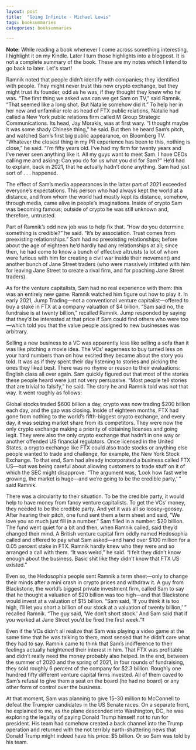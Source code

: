 ```yaml
---
layout: post
title:  "Going Infinite - Michael Lewis"
tags: booksummaries
categories: booksummaries

---
```


**Note:** While reading a book whenever I come across something interesting, I highlight it on my Kindle. Later I turn those highlights into a blogpost. It is not a complete summary of the book. These are my notes which I intend to go back to later. Let's start!

Ramnik noted that people didn’t identify with companies; they identified with people. They might never trust this new crypto exchange, but they might trust its founder, odd as he was, if they thought they knew who he was. “The first thing we asked was can we get Sam on TV,” said Ramnik. “That seemed like a long shot. But Natalie somehow did it.” To help her in her new and unfamiliar role as head of FTX public relations, Natalie had called a New York public relations firm called M Group Strategic Communications. Its head, Jay Morakis, was at first wary. “I thought maybe it was some shady Chinese thing,” he said. But then he heard Sam’s pitch, and watched Sam’s first big public appearance, on Bloomberg TV. “Whatever the closest thing in my PR experience has been to this, nothing is close,” he said. “I’m fifty years old. I’ve had my firm for twenty years and I’ve never seen anything like it. All my guys want to meet Sam. I have CEOs calling me and asking: Can you do for us what you did for Sam?” He’d had to explain, back in 2021, that he actually hadn’t done anything. Sam had just sort of . . . happened.

The effect of Sam’s media appearances in the latter part of 2021 exceeded everyone’s expectations. This person who had always kept the world at a distance, and from whom the world had mostly kept its distance, somehow, through media, came alive in people’s imaginations. Inside of crypto Sam was becoming famous; outside of crypto he was still unknown and, therefore, untrusted.

Part of Ramnik’s odd new job was to help fix that. “How do you determine something is credible?” he said. “It’s by association. Trust comes from preexisting relationships.” Sam had no preexisting relationships; before about the age of eighteen he’d hardly had any relationships at all; since then, he had come to know a bunch of effective altruists (a lot of whom were furious with him for creating a civil war inside their movement) and another bunch of Jane Street traders (who were massively irritated with him for leaving Jane Street to create a rival firm, and for poaching Jane Street traders).

As for the venture capitalists, Sam had no real experience with them: this was an entirely new game. Ramnik watched him figure out how to play it. In early 2021, Jump Trading—­not a conventional venture capitalist—­offered to buy a stake in FTX at a company valuation of $4 billion. “Sam said no, the fundraise is at twenty billion,” recalled Ramnik. Jump responded by saying that they’d be interested at that price if Sam could find others who were too—­which told you that the value people assigned to new businesses was arbitrary.

Selling a new business to a VC was apparently less like selling a sofa than it was like pitching a movie idea. The VCs’ eagerness to buy turned less on your hard numbers than on how excited they became about the story you told. It was as if they spent their day listening to stories and picking the ones they liked best. There was no rhyme or reason to their evaluations: English class all over again. Sam quickly figured out that most of the stories these people heard were just not very persuasive. “Most people tell stories that are trivial to falsify,” he said. The story he and Ramnik told was not that way. It went roughly as follows:

Global stocks traded $600 billion a day, crypto was now trading $200 billion each day, and the gap was closing. Inside of eighteen months, FTX had gone from nothing to the world’s fifth-­biggest crypto exchange, and every day, it was seizing market share from its competitors. They were now the only crypto exchange making a priority of obtaining licenses and going legit. They were also the only crypto exchange that hadn’t in one way or another offended US financial regulators. Once licensed in the United States, a crypto exchange like FTX could also trade stocks or anything else people wanted to trade and challenge, for example, the New York Stock Exchange. To that end, Sam had already incorporated a business called FTX US—­but was being careful about allowing customers to trade stuff on it of which the SEC might disapprove. “The argument was, ‘Look how fast we’re growing, the market is huge—­and we’re going to be the credible party,’ ” said Ramnik.

There was a circularity to their situation. To be the credible party, it would help to have money from fancy venture capitalists. To get the VCs’ money, they needed to be the credible party. And yet it was all so loosey-­goosey. After hearing their pitch, one fund sent them a term sheet and said, “We love you so much just fill in a number.” Sam filled in a number: $20 billion. The fund went quiet for a bit and then, when Ramnik called, said they’d changed their mind. A British venture capital firm oddly named Hedosophia called and offered to pay what Sam asked—­and hand over $100 million for a 0.05 percent stake in FTX. Ramnik hardly knew who they were and so arranged a call with them. “It was weird,” he said. “I felt they didn’t know enough about the business. Basic shit like they didn’t know that FTX US existed.”

Even so, the Hedosophia people sent Ramnik a term sheet—­only to change their minds after a mini crash in crypto prices and withdraw it. A guy from Blackstone, the world’s biggest private investment firm, called Sam to say that he thought a valuation of $20 billion was too high—­and that Blackstone would invest at a valuation of $15 billion. “Sam said, ‘If you think it is too high, I’ll let you short a billion of our stock at a valuation of twenty billion,’ ” recalled Ramnik. “The guy said, ‘We don’t short stock.’ And Sam said that if you worked at Jane Street you’d be fired the first week.”‡

Even if the VCs didn’t all realize that Sam was playing a video game at the same time that he was talking to them, most sensed that he didn’t care what they had to say. Ramnik came to think that Sam’s indifference to their feelings actually heightened their interest in him. That FTX was profitable and didn’t really need the money probably also helped. In the end, between the summer of 2020 and the spring of 2021, in four rounds of fundraising, they sold roughly 6 percent of the company for $2.3 billion. Roughly one hundred fifty different venture capital firms invested. All of them caved to Sam’s refusal to give them a seat on the board (he had no board) or any other form of control over the business.

At that moment, Sam was planning to give $15–­$30 million to McConnell to defeat the Trumpier candidates in the US Senate races. On a separate front, he explained to me, as the plane descended into Washington, DC, he was exploring the legality of paying Donald Trump himself not to run for president. His team had somehow created a back channel into the Trump operation and returned with the not terribly earth-­shattering news that Donald Trump might indeed have his price: $5 billion. Or so Sam was told by his team.
